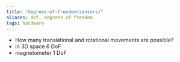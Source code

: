 ```yaml
---
title: "degrees-of-freedom(sensors)"
aliases: dof, degrees of freedom
tags: hardware
---
```


- How many translational and rotational movements are possible?
- in 3D space 6 DoF
- magnetometer 1 DoF